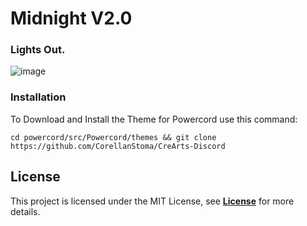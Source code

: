 # Midnight V2.0
### Lights Out.
![image](https://user-images.githubusercontent.com/87627258/151586175-4c672512-0640-48d5-b4d3-b2f85fd24cae.png)
### Installation
To Download and Install the Theme for Powercord use this command:
```
cd powercord/src/Powercord/themes && git clone https://github.com/CorellanStoma/CreArts-Discord
```
## License
This project is licensed under the MIT License, see [**License**](https://raw.githubusercontent.com/ItsTatsuya/Midnight/master/License.md) for more details.
